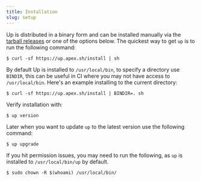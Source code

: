 ```yaml
---
title: Installation
slug: setup
---
```


Up is distributed in a binary form and can be installed manually via the [tarball releases](https://github.com/apex/up/releases) or one of the options below. The quickest way to get `up` is to run the following command:

```
$ curl -sf https://up.apex.sh/install | sh
```

By default Up is installed to `/usr/local/bin`, to specify a directory use `BINDIR`, this can be useful in CI where you may not have access to `/usr/local/bin`. Here's an example installing to the current directory:

```
$ curl -sf https://up.apex.sh/install | BINDIR=. sh
```

Verify installation with:

```
$ up version
```

Later when you want to update `up` to the latest version use the following command:

```
$ up upgrade
```

If you hit permission issues, you may need to run the following, as `up` is installed to `/usr/local/bin/up` by default.

```
$ sudo chown -R $(whoami) /usr/local/bin/
```
